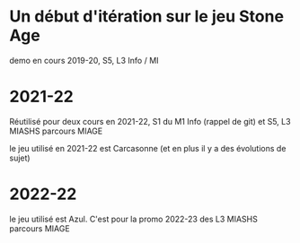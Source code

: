# Un début d'itération sur le jeu Stone Age
demo en cours 2019-20, S5, L3 Info / MI

# 2021-22
Réutilisé pour deux cours en 2021-22, S1 du M1 Info (rappel de git) et S5, L3 MIASHS parcours MIAGE


le jeu utilisé en 2021-22 est Carcasonne (et en plus il y a des évolutions de sujet)


# 2022-22

le jeu utilisé est Azul. C'est pour la promo 2022-23 des L3 MIASHS parcours MIAGE